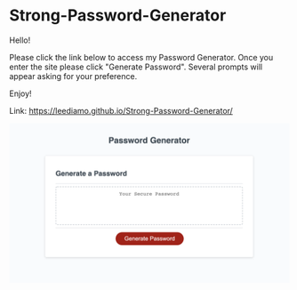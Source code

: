 # Strong-Password-Generator

Hello!

Please click the link below to access my Password Generator. Once you enter the site please click "Generate Password". Several prompts will appear asking for your preference. 

Enjoy!

Link:
https://leediamo.github.io/Strong-Password-Generator/

![](images/Screen%20Shot.png)

